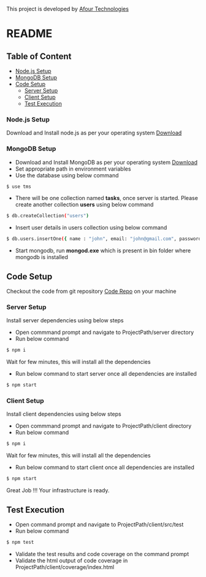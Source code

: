 This project is developed by [Afour Technologies](https://afourtech.com/)
# README 

## Table of Content

- [Node.js Setup](#node.js-setup)
- [MongoDB Setup](#mongdb-setup)
- [Code Setup](#code-setup)
   - [Server Setup](#server-setup)
   - [Client Setup](#client-setup)
   - [Test Execution](#test-execution)
   

### Node.js Setup

Download and Install node.js as per your operating system
[Download](https://nodejs.org/en/download/)

### MongoDB Setup

- Download and Install MongoDB as per your operating system
[Download](https://www.mongodb.com/download-center#community)
- Set appropriate path in environment variables
- Use the database using below command
```sh
$ use tms
```
- There will be one collection named **tasks**, once server is started. Please create another collection **users** using below command
```sh
$ db.createCollection("users")
```
- Insert user details in users collection using below command
```sh
$ db.users.insertOne({ name : "john", email: "john@gmail.com", password: "john123"})
```
- Start mongodb, run **mongod.exe** which is present in bin folder where mongodb is installed


## Code Setup
Checkout the code from git repository [Code Repo](https://github.com/Bhagyashree-B/React-Redux-BlogApp.git) on your machine

### Server Setup
Install server dependencies using below steps
- Open commmand prompt and navigate to ProjectPath/server directory
- Run below command 
```sh
$ npm i
```
Wait for few minutes, this will install all the dependencies

- Run below command to start server once all dependencies are installed
```sh
$ npm start
```

### Client Setup
Install client dependencies using below steps
- Open commmand prompt and navigate to ProjectPath/client directory
- Run below command 
```sh
$ npm i
```
Wait for few minutes, this will install all the dependencies

- Run below command to start client once all dependencies are installed
```sh
$ npm start
```

Great Job !!! Your infrastructure is ready.

## Test Execution

- Open command prompt and navigate to ProjectPath/client/src/test
- Run below command
```sh
$ npm test
```
- Validate the test results and code coverage on the command prompt
- Validate the html output of code coverage in ProjectPath/client/coverage/index.html

